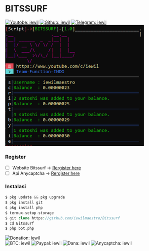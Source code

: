 # BITSSURF

[![Youtobe: iewil](https://img.shields.io/youtube/channel/subscribers/UCvBSqRaT6nsPvtl8m6GaQpg?style=social)](https://youtube.com/c/iewil)
[![Github: iewil](https://img.shields.io/github/followers/iewilmaestro?style=social)](https://github.com/iewilmaestro)
[![Telegram: iewil](https://img.shields.io/badge/Telegram-Iewil-green?style=social&logo=Telegram)](https://t.me/iewil57)
<br>
<img src="https://github.com/iewilmaestro/Bitssurf/blob/main/bitssurf.png" width="450">
### Register
- [ ] Website Bitssurf -> [Rergister here](https://www.bitssurf.com/ref/iewilmaestro)
- [ ] Api Anycaptcha -> [Rergister here](https://anycaptcha.com?referral=4448)

### Instalasi
```php
$ pkg update && pkg upgrade
$ pkg install git
$ pkg install php
$ termux-setup-storage
$ git clone https://github.com/iewilmaestro/Bitssurf
$ cd Bitssurf
$ php bot.php
```
![Donation: iewil](https://img.shields.io/badge/💰-Donation-blue?style=flat-square)<br>
![BTC: iewil](https://img.shields.io/badge/BTC-18jswG2t9EZrnHju5dyiYw1yGbkcrTSgJg-blue?style=flat-square&logo=bitcoin)
![Paypal: iewil](https://img.shields.io/badge/Paypal-Purna.iera@gmail.com-blue?style=flat-square&logo=paypal)
![Dana: iewil](https://img.shields.io/badge/Dana-085819008551-blue?style=flat-square&logo=idr)
![Anycaptcha: iewil](https://img.shields.io/badge/Anycaptcha-iewilmaestro-blue?style=flat-square&logo=Anycaptcha)
